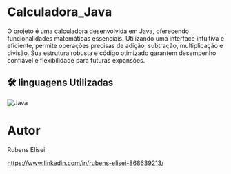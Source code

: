 # Calculadora_Java
O projeto é uma calculadora desenvolvida em Java, oferecendo funcionalidades matemáticas essenciais. Utilizando uma interface intuitiva e eficiente, permite operações precisas de adição, subtração, multiplicação e divisão. Sua estrutura robusta e código otimizado garantem desempenho confiável e flexibilidade para futuras expansões.

## 🛠 linguagens Utilizadas
![Java](https://img.shields.io/badge/-Java-05122A?style=flat&logo=java)


# Autor

Rubens Elisei

https://www.linkedin.com/in/rubens-elisei-868639213/
